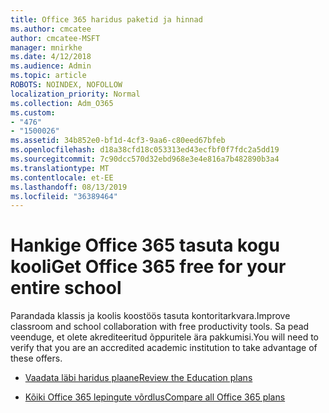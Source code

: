 ```yaml
---
title: Office 365 haridus paketid ja hinnad
ms.author: cmcatee
author: cmcatee-MSFT
manager: mnirkhe
ms.date: 4/12/2018
ms.audience: Admin
ms.topic: article
ROBOTS: NOINDEX, NOFOLLOW
localization_priority: Normal
ms.collection: Adm_O365
ms.custom:
- "476"
- "1500026"
ms.assetid: 34b852e0-bf1d-4cf3-9aa6-c80eed67bfeb
ms.openlocfilehash: d18a38cfd18c053313ed43ecfbf0f7fdc2a5dd19
ms.sourcegitcommit: 7c90dcc570d32ebd968e3e4e816a7b482890b3a4
ms.translationtype: MT
ms.contentlocale: et-EE
ms.lasthandoff: 08/13/2019
ms.locfileid: "36389464"
---
```

# <a name="get-office-365-free-for-your-entire-school"></a><span data-ttu-id="2b58c-102">Hankige Office 365 tasuta kogu kooli</span><span class="sxs-lookup"><span data-stu-id="2b58c-102">Get Office 365 free for your entire school</span></span>

<span data-ttu-id="2b58c-103">Parandada klassis ja koolis koostöös tasuta kontoritarkvara.</span><span class="sxs-lookup"><span data-stu-id="2b58c-103">Improve classroom and school collaboration with free productivity tools.</span></span> <span data-ttu-id="2b58c-104">Sa pead veenduge, et olete akrediteeritud õppuritele ära pakkumisi.</span><span class="sxs-lookup"><span data-stu-id="2b58c-104">You will need to verify that you are an accredited academic institution to take advantage of these offers.</span></span>
  
- [<span data-ttu-id="2b58c-105">Vaadata läbi haridus plaane</span><span class="sxs-lookup"><span data-stu-id="2b58c-105">Review the Education plans</span></span>](https://products.office.com/academic/compare-office-365-education-plans)

- [<span data-ttu-id="2b58c-106">Kõiki Office 365 lepingute võrdlus</span><span class="sxs-lookup"><span data-stu-id="2b58c-106">Compare all Office 365 plans</span></span>](https://products.office.com/business/compare-more-office-365-for-business-plans)